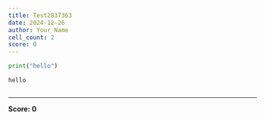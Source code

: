 ```yaml
---
title: Test2837363
date: 2024-12-26
author: Your Name
cell_count: 2
score: 0
---
```


```python
print("hello")
```

    hello



```python

```


---
**Score: 0**